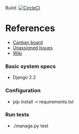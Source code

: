 Build: [![CircleCI](https://circleci.com/gh/bestchanges/studyworthy.svg?style=svg)](https://circleci.com/gh/bestchanges/studyworthy)
# References

* [Canban board](https://github.com/bestchanges/studyworthy/projects/1)
* [Unassigned Issues](https://github.com/bestchanges/studyworthy/issues?q=is%3Aopen+is%3Aissue+no%3Aassignee)
* [Wiki](https://github.com/bestchanges/studyworthy/wiki)

### Basic system specs
* Django 2.2

### Configuration
* pip install -r requirements.txt

### Run tests
* ./manage.py test
